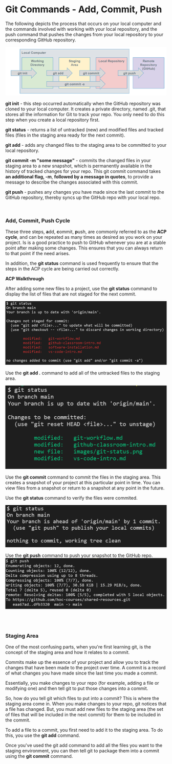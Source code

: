 # Git Commands - Add, Commit, Push

The following depicts the process that occurs on your local computer and the commands involved with working with your local repository, and the push command that pushes the changes from your local repository to your corresponding GitHub repository.

![](https://raw.githubusercontent.com/hoc-labs/images/main/assignments-intro-9.png)

**git init** - this step occurred automatically when the GitHub repository was cloned to your local computer. It creates a private directory, named .git, that stores all the information for Git to track your repo. You only need to do this step when you create a local repository first.

**git status** - returns a list of untracked (new) and modified files and tracked files (files in the staging area ready for the next commit).

**git add** - adds any changed files to the staging area to be committed to your local repository.

**git commit -m "some message"** - commits the changed files in your staging area to a new snapshot, which is permanently available in the history of tracked changes for your repo. This git commit command takes **an additional flag, -m**, **followed by a message in quotes**, to provide a message to describe the changes associated with this commit.

**git push** - pushes any changes you have made since the last commit to the GitHub repository, thereby syncs up the GitHub repo with your local repo.

<br/>

### Add, Commit, Push Cycle
These three steps, **a**dd, **c**ommit, **p**ush, are commonly referred to as the **ACP cycle**, and can be repeated as many times as desired as you work on your project. Is is a good practice to push to GitHub whenever you are at a stable point after making some changes. This ensures that you can always return to that point if the need arises.

In addition, the **git status** command is used frequently to ensure that the steps in the ACP cycle are being carried out correctly.
<br/>

**ACP Walkthrough**

After adding some new files to a project, use the **git status** command to display the list of files that are not staged for the next commit.

![](./images/git-status.png)

Use the **git add .** command to add all of the untracked files to the staging area.

![](./images/git-status-after-add.png)

Use the **git commit** command to commit the files in the staging area. This creates a snapshot of your project at this particular point in time. You can view files from a snapshot or return to a snapshot at any point in the future.

Use the **git status** command to verify the files were commited.

![](./images/git-status-after-commit.png)

Use the **git push** command to push your snapshot to the GitHub repo.
![](./images/git-push.png)

<br/>
<br/>

### Staging Area
One of the most confusing parts, when you're first learning git, is the concept of the staging area and how it relates to a commit. 

Commits make up the essence of your project and allow you to track the changes that have been made to the project over time. A commit is a record of what changes you have made since the last time you made a commit. 

Essentially, you make changes to your repo (for example, adding a file or modifying one) and then tell git to put those changes into a commit.

So, how do you tell git which files to put into a commit? This is where the staging area come in.  When you make changes to your repo, git notices that a file has changed. But, you must add new files to the staging area (the set of files that will be included in the next commit) for them to be included in the commit.

To add a file to a commit, you first need to add it to the staging area. To do this, you use the **git add** command.

Once you've used the git add command to add all the files you want to the staging environment, you can then tell git to package them into a commit using the **git commit** command.



